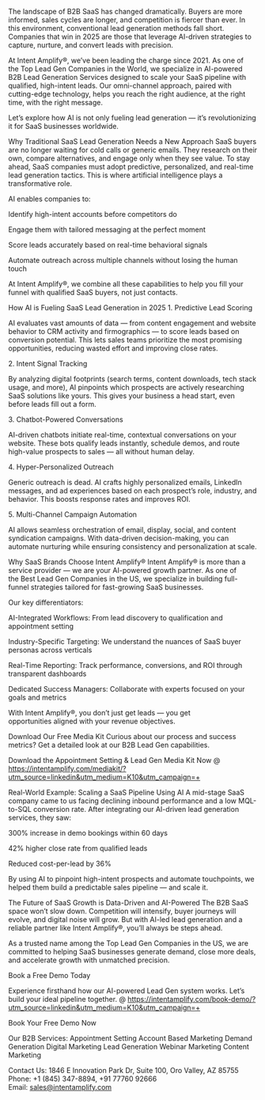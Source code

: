 The landscape of B2B SaaS has changed dramatically. Buyers are more informed, sales cycles are longer, and competition is fiercer than ever. In this environment, conventional lead generation methods fall short. Companies that win in 2025 are those that leverage AI-driven strategies to capture, nurture, and convert leads with precision.

At Intent Amplify®, we’ve been leading the charge since 2021. As one of the Top Lead Gen Companies in the World, we specialize in AI-powered B2B Lead Generation Services designed to scale your SaaS pipeline with qualified, high-intent leads. Our omni-channel approach, paired with cutting-edge technology, helps you reach the right audience, at the right time, with the right message.

Let’s explore how AI is not only fueling lead generation — it’s revolutionizing it for SaaS businesses worldwide.

Why Traditional SaaS Lead Generation Needs a New Approach
SaaS buyers are no longer waiting for cold calls or generic emails. They research on their own, compare alternatives, and engage only when they see value. To stay ahead, SaaS companies must adopt predictive, personalized, and real-time lead generation tactics. This is where artificial intelligence plays a transformative role.

AI enables companies to:

Identify high-intent accounts before competitors do

Engage them with tailored messaging at the perfect moment

Score leads accurately based on real-time behavioral signals

Automate outreach across multiple channels without losing the human touch

At Intent Amplify®, we combine all these capabilities to help you fill your funnel with qualified SaaS buyers, not just contacts.

How AI is Fueling SaaS Lead Generation in 2025
1. Predictive Lead Scoring

AI evaluates vast amounts of data — from content engagement and website behavior to CRM activity and firmographics — to score leads based on conversion potential. This lets sales teams prioritize the most promising opportunities, reducing wasted effort and improving close rates.

2. Intent Signal Tracking

By analyzing digital footprints (search terms, content downloads, tech stack usage, and more), AI pinpoints which prospects are actively researching SaaS solutions like yours. This gives your business a head start, even before leads fill out a form.

3. Chatbot-Powered Conversations

AI-driven chatbots initiate real-time, contextual conversations on your website. These bots qualify leads instantly, schedule demos, and route high-value prospects to sales — all without human delay.

4. Hyper-Personalized Outreach

Generic outreach is dead. AI crafts highly personalized emails, LinkedIn messages, and ad experiences based on each prospect’s role, industry, and behavior. This boosts response rates and improves ROI.

5. Multi-Channel Campaign Automation

AI allows seamless orchestration of email, display, social, and content syndication campaigns. With data-driven decision-making, you can automate nurturing while ensuring consistency and personalization at scale.

Why SaaS Brands Choose Intent Amplify®
Intent Amplify® is more than a service provider — we are your AI-powered growth partner. As one of the Best Lead Gen Companies in the US, we specialize in building full-funnel strategies tailored for fast-growing SaaS businesses.

Our key differentiators:

AI-Integrated Workflows: From lead discovery to qualification and appointment setting

Industry-Specific Targeting: We understand the nuances of SaaS buyer personas across verticals

Real-Time Reporting: Track performance, conversions, and ROI through transparent dashboards

Dedicated Success Managers: Collaborate with experts focused on your goals and metrics

With Intent Amplify®, you don’t just get leads — you get opportunities aligned with your revenue objectives.

Download Our Free Media Kit
Curious about our process and success metrics? Get a detailed look at our B2B Lead Gen capabilities.

Download the Appointment Setting & Lead Gen Media Kit Now @ https://intentamplify.com/mediakit/?utm_source=linkedin&utm_medium=K10&utm_campaign=+

Real-World Example: Scaling a SaaS Pipeline Using AI
A mid-stage SaaS company came to us facing declining inbound performance and a low MQL-to-SQL conversion rate. After integrating our AI-driven lead generation services, they saw:

300% increase in demo bookings within 60 days

42% higher close rate from qualified leads

Reduced cost-per-lead by 36%

By using AI to pinpoint high-intent prospects and automate touchpoints, we helped them build a predictable sales pipeline — and scale it.

The Future of SaaS Growth is Data-Driven and AI-Powered
The B2B SaaS space won’t slow down. Competition will intensify, buyer journeys will evolve, and digital noise will grow. But with AI-led lead generation and a reliable partner like Intent Amplify®, you’ll always be steps ahead.

As a trusted name among the Top Lead Gen Companies in the US, we are committed to helping SaaS businesses generate demand, close more deals, and accelerate growth with unmatched precision.

Book a Free Demo Today

Experience firsthand how our AI-powered Lead Gen system works. Let’s build your ideal pipeline together. @ https://intentamplify.com/book-demo/?utm_source=linkedin&utm_medium=K10&utm_campaign=+

Book Your Free Demo Now

Our B2B Services:
Appointment Setting
Account Based Marketing
Demand Generation
Digital Marketing
Lead Generation
Webinar Marketing
Content Marketing

Contact Us:
1846 E Innovation Park Dr,
Suite 100, Oro Valley, AZ 85755
Phone: +1 (845) 347-8894, +91 77760 92666
Email: sales@intentamplify.com
